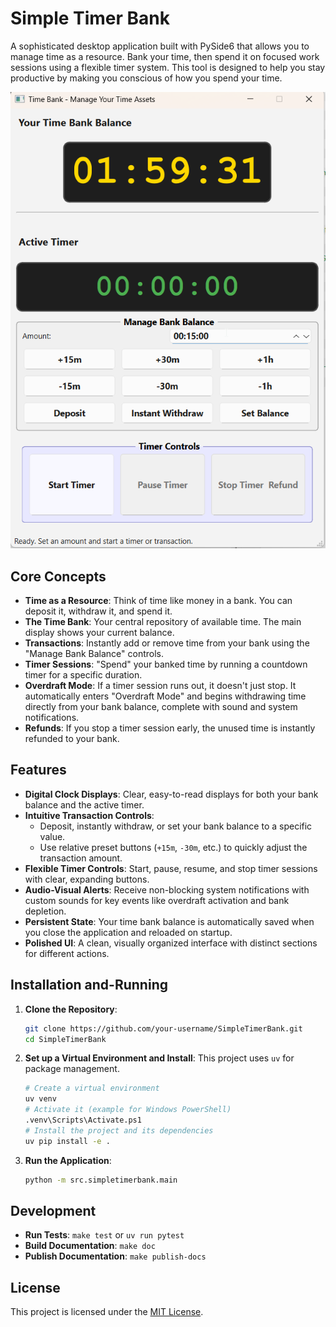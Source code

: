 # Simple Timer Bank

A sophisticated desktop application built with PySide6 that allows you to manage time as a resource. Bank your time, then spend it on focused work sessions using a flexible timer system. This tool is designed to help you stay productive by making you conscious of how you spend your time.

![SimpleTimerBank Screenshot](docs/assets/screenshot.png)

## Core Concepts

-   **Time as a Resource**: Think of time like money in a bank. You can deposit it, withdraw it, and spend it.
-   **The Time Bank**: Your central repository of available time. The main display shows your current balance.
-   **Transactions**: Instantly add or remove time from your bank using the "Manage Bank Balance" controls.
-   **Timer Sessions**: "Spend" your banked time by running a countdown timer for a specific duration.
-   **Overdraft Mode**: If a timer session runs out, it doesn't just stop. It automatically enters "Overdraft Mode" and begins withdrawing time directly from your bank balance, complete with sound and system notifications.
-   **Refunds**: If you stop a timer session early, the unused time is instantly refunded to your bank.

## Features

-   **Digital Clock Displays**: Clear, easy-to-read displays for both your bank balance and the active timer.
-   **Intuitive Transaction Controls**:
    -   Deposit, instantly withdraw, or set your bank balance to a specific value.
    -   Use relative preset buttons (`+15m`, `-30m`, etc.) to quickly adjust the transaction amount.
-   **Flexible Timer Controls**: Start, pause, resume, and stop timer sessions with clear, expanding buttons.
-   **Audio-Visual Alerts**: Receive non-blocking system notifications with custom sounds for key events like overdraft activation and bank depletion.
-   **Persistent State**: Your time bank balance is automatically saved when you close the application and reloaded on startup.
-   **Polished UI**: A clean, visually organized interface with distinct sections for different actions.

## Installation and-Running

1.  **Clone the Repository**:
    ```bash
    git clone https://github.com/your-username/SimpleTimerBank.git
    cd SimpleTimerBank
    ```

2.  **Set up a Virtual Environment and Install**:
    This project uses `uv` for package management.
    ```bash
    # Create a virtual environment
    uv venv
    # Activate it (example for Windows PowerShell)
    .venv\Scripts\Activate.ps1
    # Install the project and its dependencies
    uv pip install -e .
    ```

3.  **Run the Application**:
    ```bash
    python -m src.simpletimerbank.main
    ```

## Development

-   **Run Tests**: `make test` or `uv run pytest`
-   **Build Documentation**: `make doc`
-   **Publish Documentation**: `make publish-docs`

## License

This project is licensed under the [MIT License](LICENSE).
